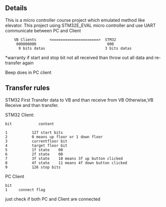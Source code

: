 

## Details

This is a micro controller course project  which emulated  method like elevator. This project using STM32E_EVAL  micro controller  and  use UART communicate between PC and Client


        VB Clients      <=====================>  STM32
         000000000                                000
          9 bits datas                           3 bits datas


*warranty if start and stop bit not all received than throw out all data and re-transfer again

Beep does in PC client





## Transfer rules
 STM32 First Transfer data to VB and than receive from VB
Otherwise,VB Receive and than transfer.

STM32 Client:

	bit       	   content

    1    		127 start bits
    2    		0 means up floor or 1 down floor
    3   		currentfloor bit
    4   		target floor bit
    5  			1f state    00
    6   		2f state    00  
    7   		3f state    10 means 3f up button clicked
    8  			4f state    11 means 4f down button clicked
    9   		126 stop bits

 PC Client

    bit
    1     connect flag

 just check if both PC and Client are connected
